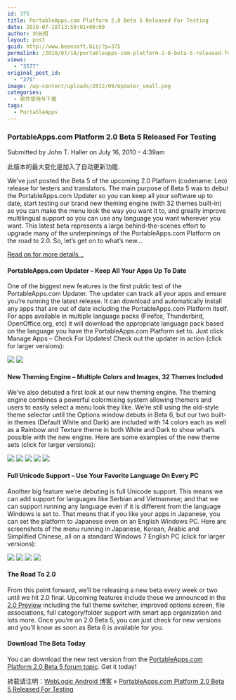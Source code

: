 ```yaml
---
id: 375
title: PortableApps.com Platform 2.0 Beta 5 Released For Testing
date: 2010-07-18T13:59:01+00:00
author: 刘长炯
layout: post
guid: http://www.beansoft.biz/?p=375
permalink: /2010/07/18/portableapps-com-platform-2-0-beta-5-released-for-testing/
views:
  - "3577"
original_post_id:
  - "375"
image: /wp-content/uploads/2012/09/Updater_small.png
categories:
  - 软件使用与下载
tags:
  - PortableApps
---
```

### PortableApps.com Platform 2.0 Beta 5 Released For Testing

Submitted by John T. Haller on July 16, 2010 &#8211; 4:39am

此版本的最大变化是加入了自动更新功能.

We&#8217;ve just posted the Beta 5 of the upcoming 2.0 Platform (codename: Leo) release for testers and translators. The main purpose of Beta 5 was to debut the PortableApps.com Updater so you can keep all your software up to date, start testing our brand new theming engine (with 32 themes built-in) so you can make the menu look the way you want it to, and greatly improve multilingual support so you can use any language you want wherever you want. This latest beta represents a large behind-the-scenes effort to upgrade many of the underpinnings of the PortableApps.com Platform on the road to 2.0. So, let&#8217;s get on to what&#8217;s new&#8230;

[Read on for more details&#8230;](http://portableapps.com/news/2010-07-17_-_portableapps.com_platform_2.0_beta_5_released)

#### PortableApps.com Updater &#8211; Keep All Your Apps Up To Date

One of the biggest new features is the first public test of the PortableApps.com Updater. The updater can track all your apps and ensure you&#8217;re running the latest release. It can download and automatically install any apps that are out of date including the PortableApps.com Platform itself. For apps available in multiple language packs (Firefox, Thunderbird, OpenOffice.org, etc) it will download the appropriate language pack based on the language you have the PortableApps.com Platform set to. Just click Manage Apps &#8211; Check For Updates! Check out the updater in action (click for larger versions):

[![](http://portableapps.com/files/forumimages/platform2b5/Updater_small.png)](http://portableapps.com/files/forumimages/platform2b5/Updater.png) [![](http://portableapps.com/files/forumimages/platform2b5/UpdaterDownload_small.png)](http://portableapps.com/files/forumimages/platform2b5/UpdaterDownload.png)

#### New Theming Engine &#8211; Multiple Colors and Images, 32 Themes Included

We&#8217;ve also debuted a first look at our new theming engine. The theming engine combines a powerful colormixing system allowing themers and users to easily select a menu look they like. We&#8217;re still using the old-style theme selector until the Options window debuts in Beta 6, but our two built-in themes (Default White and Dark) are included with 14 colors each as well as a Rainbow and Texture theme in both White and Dark to show what&#8217;s possible with the new engine. Here are some examples of the new theme sets (click for larger versions):

[![](http://portableapps.com/files/forumimages/platform2b5/ThemeDefault_small.png)](http://portableapps.com/files/forumimages/platform2b5/ThemeDefault.png) [![](http://portableapps.com/files/forumimages/platform2b5/ThemeDark_small.png)](http://portableapps.com/files/forumimages/platform2b5/ThemeDark.png) [![](http://portableapps.com/files/forumimages/platform2b5/ThemePink_small.png)](http://portableapps.com/files/forumimages/platform2b5/ThemePink.png) [![](http://portableapps.com/files/forumimages/platform2b5/ThemeRainbow_small.png)](http://portableapps.com/files/forumimages/platform2b5/ThemeRainbow.png) [![](http://portableapps.com/files/forumimages/platform2b5/ThemeTextured_small.png)](http://portableapps.com/files/forumimages/platform2b5/ThemeTextured.png)

#### Full Unicode Support &#8211; Use Your Favorite Language On Every PC

Another big feature we&#8217;re debuting is full Unicode support. This means we can add support for languages like Serbian and Vietnamese; and that we can support running any language even if it is different from the language Windows is set to. That means that if you like your apps in Japanese, you can set the platform to Japanese even on an English Windows PC. Here are screenshots of the menu running in Japanese, Korean, Arabic and Simplified Chinese, all on a standard Windows 7 English PC (click for larger versions):

[![](http://portableapps.com/files/forumimages/platform2b5/UnicodeJapanese_small.png)](http://portableapps.com/files/forumimages/platform2b5/UnicodeJapanese.png) [![](http://portableapps.com/files/forumimages/platform2b5/UnicodeKorean_small.png)](http://portableapps.com/files/forumimages/platform2b5/UnicodeKorean.png) [![](http://portableapps.com/files/forumimages/platform2b5/UnicodeArabic_small.png)](http://portableapps.com/files/forumimages/platform2b5/UnicodeArabic.png) [![](http://portableapps.com/files/forumimages/platform2b5/UnicodeChineseSimplified_small.png)](http://portableapps.com/files/forumimages/platform2b5/UnicodeChineseSimplified.png)

#### The Road To 2.0

From this point forward, we&#8217;ll be releasing a new beta every week or two until we hit 2.0 final. Upcoming features include those we announced in the [2.0 Preview](http://portableapps.com/node/24104) including the full theme switcher, improved options screen, file associations, full category/folder support with smart app organization and lots more. Once you&#8217;re on 2.0 Beta 5, you can just check for new versions and you&#8217;ll know as soon as Beta 6 is available for you.

#### Download The Beta Today

You can download the new test version from the [PortableApps.com Platform 2.0 Beta 5 forum topic](http://portableapps.com/node/24258). Get it today!

转载请注明：[WebLogic Android 博客](http://www.beansoft.biz) &raquo; [PortableApps.com Platform 2.0 Beta 5 Released For Testing](http://www.beansoft.biz/2010/07/18/portableapps-com-platform-2-0-beta-5-released-for-testing/)